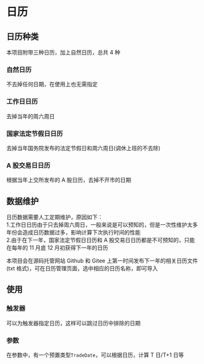 # 日历

## 日历种类

本项目附带三种日历，加上自然日历，总共 4 种

### 自然日历

不去掉任何日期，在使用上也无需指定

### 工作日日历

去掉当年的周六周日

### 国家法定节假日日历

去掉当年国务院发布的法定节假日和周六周日(调休上班的不去除)

### A 股交易日日历

根据当年上交所发布的 A 股日历，去掉不开市的日期

## 数据维护

日历数据需要人工定期维护，原因如下：<br> 1.工作日日历由于只去掉周六周日，一般来说是可以预知的，但是一次性维护太多年份会造成日历数据过多，影响计算下次执行时间的性能<br> 2.由于在下一年，国家法定节假日日历和 A 股交易日日历都是不可预知的，只能在每年的 11 月底 12 月初获得下一年的日历<br>

本项目会在源码托管网站 Github 和 Gitee 上第一时间发布下一年的相关日历文件(txt 格式)，可在日历管理页面，选中相应的日历名称，即可导入

## 使用

### 触发器

可以为触发器指定日历，这样可以跳过日历中排除的日期

### 参数

在参数中，有一个预置类型`TradeDate`，可以根据日历，计算 T 日/T+1 日等
